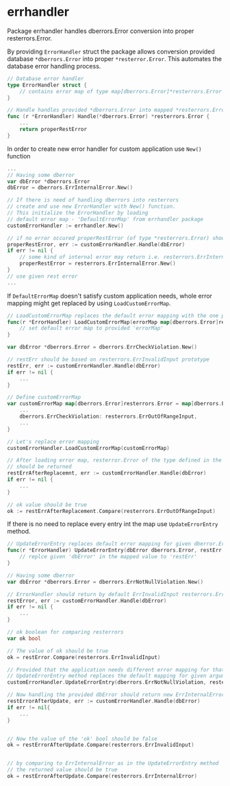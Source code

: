 # errhandler
Package errhandler handles dberrors.Error conversion into proper resterrors.Error.

By providing `ErrorHandler` struct the package allows conversion provided database `*dberrors.Error`
into proper `*resterror.Error`. This automates the database error handling process.

```go 
// Database error handler
type ErrorHandler struct {
	// contains error map of type map[dberrors.Error]*resterrors.Error	
}

// Handle handles provided *dberrors.Error into mapped *resterrors.Error
func (r *ErrorHandler) Handle(*dberrors.Error) *resterrors.Error {
	...
	return properRestError
}
```

In order to create new error handler for custom application use `New()` function

```go
...
// Having some dberror
var dbError *dberrors.Error
dbError = dberrors.ErrInternalError.New()

// If there is need of handling dberrors into resterrors
// create and use new ErrorHandler with New() function.
// This initialize the ErrorHandler by loading 
// default error map - 'DefaultErrorMap' from errhandler package
customErrorHandler := errhandler.New()

// if no error occured properRestError (of type *resterrors.Error) should be returned 
properRestError, err := customErrorHandler.Handle(dbError)
if err != nil {
	// some kind of internal error may return i.e. resterrors.ErrInternalError.New()
	properRestError = resterrors.ErrInternalError.New()
}
// use given rest error
...
```

If `DefaultErrorMap` doesn't satisfy custom application needs, whole error mapping might get replaced
by using `LoadCustomErrorMap`.
```go
// LoadCustomErrorMap replaces the default error mapping with the one provided in argument
func(r *ErrorHandler) LoadCustomErrorMap(errorMap map[dberrors.Error]resterrors.Error) {
	// set default error map to provided 'errorMap'
}

var dbError *dberrors.Error = dberrors.ErrCheckViolation.New()

// restErr should be based on resterrors.ErrInvalidInput prototype
restErr, err := customErrorHandler.Handle(dbError)
if err != nil {
	...
}

// Define customErrorMap
var customErrorMap map[dberrors.Error]resterrors.Error = map[dberrors.Error]resterrors.Error{
	...
	dberrors.ErrCheckViolation: resterrors.ErrOutOfRangeInput,
	...
}

// Let's replace error mapping
customErrorHandler.LoadCustomErrorMap(customErrorMap)

// After loading error map, resterror.Error of the type defined in the 'customErrorMap'
// should be returned
restErrAfterReplacemnt, err := customErrorHandler.Handle(dbError)
if err != nil {
	...
}

// ok value should be true
ok := restErrAfterReplacement.Compare(resterrors.ErrOutOfRangeInput)
```

If there is no need to replace every entry int the map use `UpdateErrorEntry` method.

```go
// UpdateErrorEntry replaces default error mapping for given dberror.Error, resterrors.Error prototypes
func(r *ErrorHandler) UpdateErrorEntry(dbError dberrors.Error, restErr resterrors.Error){
	// replce given 'dbError' in the mapped value to 'restErr'
}

// Having some dberror
var dbError *dberrors.Error = dberrors.ErrNotNullViolation.New()

// ErrorHandler should return by default ErrInvalidInput resterrors.Error
restError, err := customErrorHandler.Handle(dbError)
if err != nil {
	...
}

// ok boolean for comparing resterrors
var ok bool 

// The value of ok should be true
ok = restError.Compare(resterrors.ErrInvalidInput)

// Provided that the application needs different error mapping for that entry
// UpdateErrorEntry method replaces the default mapping for given arguments.
customErrorHandler.UpdateErrorEntry(dberrors.ErrNotNullViolation, resterror.ErrInternalError)

// Now handling the provided dbError should return new ErrInternalError entity
restErrorAfterUpdate, err := customErrorHandler.Handle(dbError)
if err != nil{
	...
}


// Now the value of the 'ok' bool should be false
ok = restErrorAfterUpdate.Compare(resterrors.ErrInvalidInput) 


// by comparing to ErrInternalError as in the UpdateErrorEntry method
// the returned value should be true
ok = restErrorAfterUpdate.Compare(resterrors.ErrInternalError) 
```

